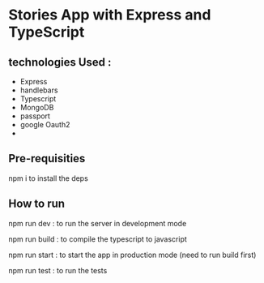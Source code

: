 # Stories App with Express and TypeScript

## technologies Used :

- Express
- handlebars
- Typescript
- MongoDB
- passport
- google Oauth2
-

## Pre-requisities

npm i to install the deps

## How to run

npm run dev : to run the server in development mode

npm run build : to compile the typescript to javascript

npm run start : to start the app in production mode (need to run build first)

npm run test : to run the tests
